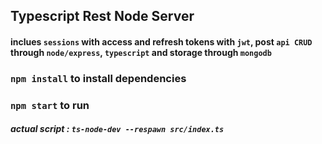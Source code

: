## Typescript Rest Node Server

#### inclues `sessions` with access and refresh tokens with `jwt`, post `api CRUD` through `node/express`, `typescript` and storage through `mongodb`

### `npm install` to install dependencies

### `npm start` to run

##### actual script : `ts-node-dev --respawn src/index.ts`
